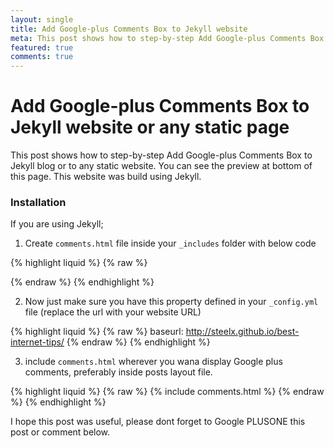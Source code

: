 ```yaml
---
layout: single
title: Add Google-plus Comments Box to Jekyll website
meta: This post shows how to step-by-step Add Google-plus Comments Box to Jekyll blog or to any static website.
featured: true
comments: true
---
```


# Add Google-plus Comments Box to Jekyll website or any static page

This post shows how to step-by-step Add Google-plus Comments Box to Jekyll blog or to any static website. You can see the preview at bottom of this page. This website was build using Jekyll.

### Installation

If you are using Jekyll;


1) Create `comments.html` file inside your `_includes` folder with below code

{% highlight liquid %}
{% raw %}
  <script src="https://apis.google.com/js/plusone.js"></script>
  
  <div class="g-comments"
      data-href="{{site.baseurl}}{{page.url}}"
      data-width="642"
      data-first_party_property="BLOGGER"
      data-view_type="FILTERED_POSTMOD">
  </div>
{% endraw %}
{% endhighlight %}


2) Now just make sure you have this property defined in your `_config.yml` file (replace the url with your website URL)

{% highlight liquid %}
{% raw %}
  baseurl: http://steelx.github.io/best-internet-tips/
{% endraw %}
{% endhighlight %}


3) include `comments.html` wherever you wana display Google plus comments, preferably inside posts layout file.

{% highlight liquid %}
{% raw %}
  {% include comments.html %}
{% endraw %}
{% endhighlight %}

I hope this post was useful, please dont forget to Google PLUSONE this post or comment below.
